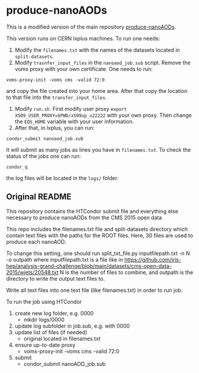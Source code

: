 # produce-nanoAODs

This is a modified version of the main repository [produce-nanoAODs](https://github.com/ekauffma/produce-nanoAODs).

This version runs on CERN lxplus machines. To run one needs:

1. Modify the `filenames.txt` with the names of the datasets located in `split-datasets`.
1. Modify `trasnfer_input_files` in the `nanoaod_job.sub` script. Remove the voms proxy with your own certificate. One needs to run:
```
voms-proxy-init -voms cms -valid 72:0
```
and copy the file created into your home area. After that copy the location to that file into the `transfer_input_files`.
1. Modify `run.sh`. First modify user proxy `export X509_USER_PROXY=$PWD/x509up_u22222` with your own proxy. Then change the `EOS_HOME` variable with your user information. 
1. After that, in lxplus, you can run:
```
condor_submit nanoaod_job.sub
```
It will submit as many jobs as lines you have in `filenames.txt`. To check the status of the jobs one can run:
``` 
condor_q
```
the log files will be located in the `logs/` folder.


## Original README

This repository contains the HTCondor submit file and everything else necessary to produce nanoAODs from the CMS 2015 open data

This repo includes the filenames.txt file and split-datasets directory which contain text files with the paths for the ROOT files. 
Here, 30 files are used to produce each nanoAOD.

To change this setting, one should run split_txt_file.py inputfilepath.txt -n N -o outpath
where inputfilepath.txt is a file like in https://github.com/iris-hep/analysis-grand-challenge/blob/main/datasets/cms-open-data-2015/wjets/20548.txt
N is the number of files to combine, and outpath is the directory to write the output text files to.

Write all text files into one text file (like filenames.txt) in order to run job.

To run the job using HTCondor
1) create new log folder, e.g. 0000
   - mkdir logs/0000
2) update log subfolder in job.sub, e.g. with 0000
3) update list of files (if needed)
   - original located in filenames.txt
4) ensure up-to-date proxy
   - voms-proxy-init -voms cms -valid 72:0
5) submit
   - condor_submit nanoAOD_job.sub
